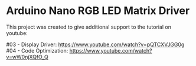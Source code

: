# Arduino Nano RGB LED Matrix Driver

This project was created to give additional support to the tutorial on youtube:

#03 - Display Driver: https://www.youtube.com/watch?v=pQTCXVJGG0g
#04 - Code Optimization: https://www.youtube.com/watch?v=wW0njXQfO_Q
